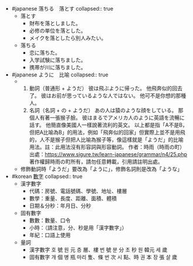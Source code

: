 - #japanese 落ちる　落とす
  collapsed:: true
	- 落とす
		- 財布を落としました。
		- 必修の単位を落とした。
		- メイクを落としたら別人みたい。
	- 落ちる
		- 恋に落ちた。
		- 入学試験に落ちました。
		- 携帯が川に落ちました。
- #japanese ように　比喻
  collapsed:: true
	- 1. 動詞（普通形 + ようだ）
	  彼は飛ぶように帰った。
	  他飛奔似的回去了。
	  彼はお前が思っているような人ではない。
	  他可不是你想的那種人。
	  2. 名詞（名詞 + の + ようだ）
	  あの人は猿のような顔をしている。
	  那個人有著一張猴子臉。
	  彼はまるでアメリカ人のように英語を流暢に話す。
	  他簡直像美國人一樣說著流利的英文。
	  以上都是指「A不是B，但把A比喻為B」的用法，例如「飛奔似的回家」但實際上並不是用飛的，人不是猴子但把人比喻為猴子等，像這樣就是「ようだ」的比喻用法。註：此用法沒有形容詞與形容動詞。
	  作者：時雨（時雨の町）
	  出處：https://www.sigure.tw/learn-japanese/grammar/n4/25.php
	  著作權歸時雨の町所有，請勿任意轉載，引用請註明出處。
	- 修飾動詞時「ようだ」要改為「ように」，修飾名詞則是改為「ような」
- #korean [數字](https://jella.tw/blog/korean-how-to-memorize-korean-numbers)
  collapsed:: true
	- 漢字數字
		- 代碼：房號、電話號碼、學號、地址、樓層
		- 數學：重量、長度、距離、面積、體積
		- 日期＆分秒：年月日、分秒
	- 固有數字
		- 數數：數量、口令
		- 小時：（請注意，分、秒是用「漢字數字」）
		- 年紀：口語上使用
	- 量詞
		- 漢字數字
		  호 	號
		  원	元
		  층 	層、樓
		  번 	號
		  분 	分
		  초 	秒
		  원 	韓元
		  세	歲
		- 固有數字
		  개	個
		  병	瓶
		  마리 	隻、條
		  번	次
		  시	點、時
		  권 	本
		  장 	張
		  살	歲